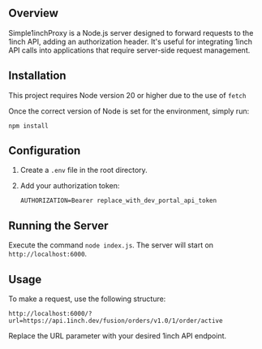 ## Overview

Simple1inchProxy is a Node.js server designed to forward requests to the 1inch API, adding an authorization header. It's useful for integrating 1inch API calls into applications that require server-side request management.

## Installation

This project requires Node version 20 or higher due to the use of `fetch`

Once the correct version of Node is set for the environment, simply run:

   ```
   npm install
   ```

## Configuration

1. Create a `.env` file in the root directory.
2. Add your authorization token:

   ```
   AUTHORIZATION=Bearer replace_with_dev_portal_api_token
   ```

## Running the Server

Execute the command `node index.js`. The server will start on `http://localhost:6000`.

## Usage

To make a request, use the following structure:

```
http://localhost:6000/?url=https://api.1inch.dev/fusion/orders/v1.0/1/order/active
```

Replace the URL parameter with your desired 1inch API endpoint.
